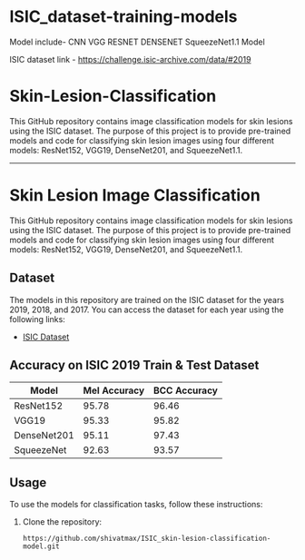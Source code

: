# ISIC_dataset-training-models

Model include-
CNN
VGG
RESNET
DENSENET
SqueezeNet1.1 Model

ISIC dataset link - https://challenge.isic-archive.com/data/#2019

# Skin-Lesion-Classification
This GitHub repository contains image classification models for skin lesions using the ISIC dataset. The purpose of this project is to provide pre-trained models and code for classifying skin lesion images using four different models: ResNet152, VGG19, DenseNet201, and SqueezeNet1.1.

---
# Skin Lesion Image Classification

This GitHub repository contains image classification models for skin lesions using the ISIC dataset. The purpose of this project is to provide pre-trained models and code for classifying skin lesion images using four different models: ResNet152, VGG19, DenseNet201, and SqueezeNet1.1.

## Dataset
The models in this repository are trained on the ISIC dataset for the years 2019, 2018, and 2017. You can access the dataset for each year using the following links:
- [ISIC Dataset](https://challenge.isic-archive.com/data/)

## Accuracy on ISIC 2019 Train & Test Dataset 

| Model         | Mel Accuracy | BCC Accuracy |
| ------------- | ------------ | ------------ |
| ResNet152     | 95.78        | 96.46        |
| VGG19         | 95.33        | 95.82        |
| DenseNet201   | 95.11        | 97.43        |
| SqueezeNet    | 92.63        | 93.57        |


## Usage
To use the models for classification tasks, follow these instructions:

1. Clone the repository:
   ```
   https://github.com/shivatmax/ISIC_skin-lesion-classification-model.git
   ```


